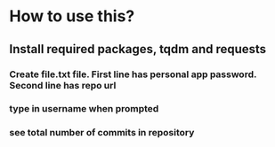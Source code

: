 # How to use this?

## Install required packages, tqdm and requests

### Create file.txt file. First line has personal app password. Second line has repo url

### type in username when prompted

### see total number of commits in repository
